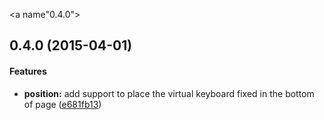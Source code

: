 <a name"0.4.0"></a>
## 0.4.0 (2015-04-01)


#### Features

* **position:** add support to place the virtual keyboard fixed in the bottom of page ([e681fb13](https://github.com/the-darc/angular-virtual-keyboard/commit/e681fb13))


